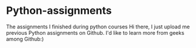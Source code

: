 # Python-assignments
The assignments I finished during python courses
Hi there, I just upload me previous Python assignments on Github. I'd like to learn more from geeks among Github:)
